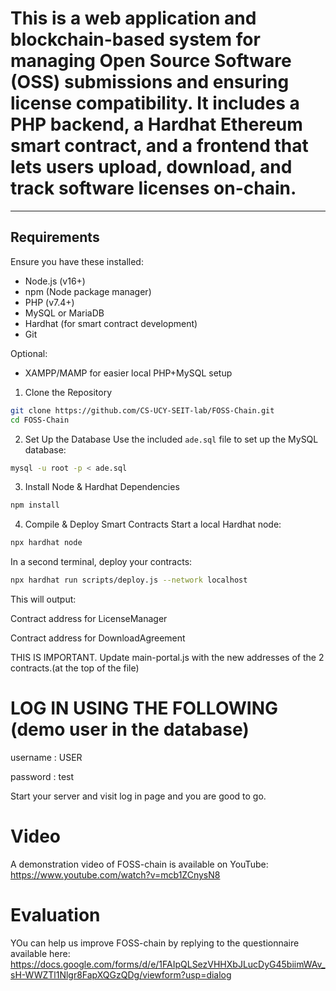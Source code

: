 # This is a web application and blockchain-based system for managing Open Source Software (OSS) submissions and ensuring license compatibility. It includes a PHP backend, a Hardhat Ethereum smart contract, and a frontend that lets users upload, download, and track software licenses on-chain.

---

## Requirements

Ensure you have these installed:

- Node.js (v16+)
- npm (Node package manager)
- PHP (v7.4+)
- MySQL or MariaDB
- Hardhat (for smart contract development)
- Git

Optional:
- XAMPP/MAMP for easier local PHP+MySQL setup

1. Clone the Repository
```bash
git clone https://github.com/CS-UCY-SEIT-lab/FOSS-Chain.git
cd FOSS-Chain
```

2. Set Up the Database
Use the included `ade.sql` file to set up the MySQL database:
```bash
mysql -u root -p < ade.sql
```

3. Install Node & Hardhat Dependencies
```bash
npm install
```

4. Compile & Deploy Smart Contracts
Start a local Hardhat node:
```bash
npx hardhat node
```
In a second terminal, deploy your contracts:
```bash
npx hardhat run scripts/deploy.js --network localhost
```
This will output:

Contract address for LicenseManager

Contract address for DownloadAgreement

THIS IS IMPORTANT. Update main-portal.js with the new addresses of the 2 contracts.(at the top of the file)

# LOG IN USING THE FOLLOWING (demo user in the database)
username : USER

password : test

Start your server and visit log in page and you are good to go.

# Video

A demonstration video of FOSS-chain is available on YouTube: 
https://www.youtube.com/watch?v=mcb1ZCnysN8

# Evaluation

YOu can help us improve FOSS-chain by replying to the questionnaire available here: 
https://docs.google.com/forms/d/e/1FAIpQLSezVHHXbJLucDyG45biimWAv_sH-WWZTl1Nlgr8FapXQGzQDg/viewform?usp=dialog
